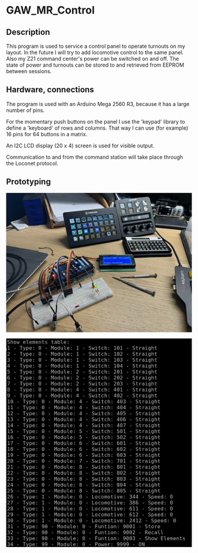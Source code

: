 # GAW_MR_Control
## Description
This program is used to service a control panel to operate turnouts on my layout. In the future I will try to add locomotive control to the same panel. Also my Z21 command center's power can be switched on and off. The state of power and turnouts can be stored to and retrieved from EEPROM between sessions.

## Hardware, connections
The program is used with an Arduino Mega 2560 R3, because it has a large number of pins. 

For the momentary push buttons on the panel I use the 'keypad' library to define a 'keyboard' of rows and columns. That way I can use (for example) 16 pins for 64 buttons in a matrix.

An I2C LCD display (20 x 4) screen is used for visible output.

Communication to and from the command station will take place through the Loconet protocol.

## Prototyping
![Prototype setup](./gfx/Prototyping.jpg "Prototype setup")

![List of elements and commands](./gfx/element_table.png "Table of elements and commands")